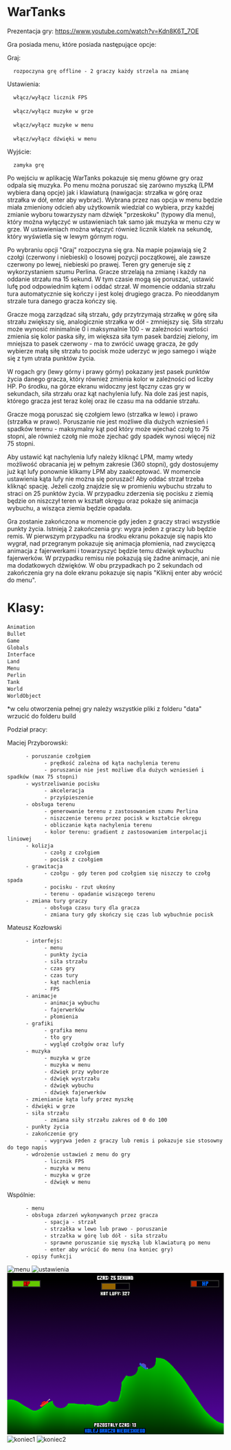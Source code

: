 # WarTanks

Prezentacja gry: https://www.youtube.com/watch?v=Kdn8K6T_7OE

Gra posiada menu, które posiada następujące opcje:

Graj:

      rozpoczyna grę offline - 2 graczy każdy strzela na zmianę
      
Ustawienia:

      włącz/wyłącz licznik FPS
      
      włącz/wyłącz muzyke w grze
      
      włącz/wyłącz muzyke w menu
      
      włącz/wyłącz dźwięki w menu
      
Wyjście:

      zamyka grę

Po wejściu w aplikację WarTanks pokazuje się menu główne gry oraz odpala się muzyka. Po menu można poruszać się zarówno myszką (LPM wybiera daną opcje) jak i klawiaturą (nawigacja: strzałka w górę oraz strzałka w dół, enter aby wybrać). Wybrana przez nas opcja w menu będzie miała zmieniony odcień aby użytkownik wiedział co wybiera, przy każdej zmianie wyboru towarzyszy nam dźwięk "przeskoku" (typowy dla menu), który można wyłączyć w ustawieniach tak samo jak muzyka w menu czy w grze. W ustawieniach można włączyć również licznik klatek na sekundę, który wyświetla się w lewym górnym rogu.

Po wybraniu opcji "Graj" rozpoczyna się gra. Na mapie pojawiają się 2 czołgi (czerwony i niebieski) o losowej pozycji początkowej, ale zawsze czerwony po lewej, niebieski po prawej. Teren gry generuje się z wykorzystaniem szumu Perlina. Gracze strzelają na zmianę i każdy na oddanie strzału ma 15 sekund. W tym czasie mogą się poruszać, ustawić lufę pod odpowiednim kątem i oddać strzał. W momencie oddania strzału tura automatycznie się kończy i jest kolej drugiego gracza. Po nieoddanym strzale tura danego gracza kończy się.

Gracze mogą zarządzać siłą strzału, gdy przytrzymają strzałkę w górę siła strzału zwiększy się, analogicznie strzałka w dół - zmniejszy się. Siła strzału może wynosić minimalnie 0 i maksymalnie 100 - w zależności wartości zmienia się kolor paska siły, im większa siła tym pasek bardziej zielony, im mniejsza to pasek czerwony - ma to zwrócić uwagę gracza, że gdy wybierze małą siłę strzału to pocisk może uderzyć w jego samego i wiąże się z tym utrata punktów życia.

W rogach gry (lewy górny i prawy górny) pokazany jest pasek punktów życia danego gracza, który również zmienia kolor w zależności od liczby HP. Po środku, na górze ekranu widoczny jest łączny czas gry w sekundach, siła strzału oraz kąt nachylenia lufy. Na dole zaś jest napis, którego gracza jest teraz kolej oraz ile czasu ma na oddanie strzału.

Gracze mogą poruszać się czołgiem lewo (strzałka w lewo) i prawo (strzałka w prawo). Poruszanie nie jest możliwe dla dużych wzniesień i spadków terenu - maksymalny kąt pod który może wjechać czołg to 75 stopni, ale również czołg nie może zjechać gdy spadek wynosi więcej niż 75 stopni.

Aby ustawić kąt nachylenia lufy należy kliknąć LPM, mamy wtedy możliwość obracania jej w pełnym zakresie (360 stopni), gdy dostosujemy już kąt lufy ponownie klikamy LPM aby zaakceptować. W momencie ustawienia kąta lufy nie można się poruszać! Aby oddać strzał trzeba kliknąć spację. Jeżeli czołg znajdzie się w promieniu wybuchu strzału to straci on 25 punktów życia. W przypadku zderzenia się pocisku z ziemią będzie on niszczył teren w kształt okręgu oraz pokaże się animacja wybuchu, a wisząca ziemia będzie opadała.

Gra zostanie zakończona w momencie gdy jeden z graczy straci wszystkie punkty życia. Istnieją 2 zakończenia gry: wygra jeden z graczy lub będzie remis. W pierwszym przypadku na środku ekranu pokazuje się napis kto wygrał, nad przegranym pokazuje się animacja płomienia, nad zwycięzcą animacja z fajerwerkami i towarzyszyć będzie temu dźwięk wybuchu fajerwerków. W przypadku remisu nie pokazują się żadne animacje, ani nie ma dodatkowych dźwięków. W obu przypadkach po 2 sekundach od zakończenia gry na dole ekranu pokazuje się napis "Kliknij enter aby wrócić do menu".

# Klasy:
```
Animation
Bullet
Game
Globals
Interface
Land
Menu
Perlin
Tank
World
WorldObject
```
*w celu otworzenia pełnej gry należy wszystkie pliki z folderu "data" wrzucić do folderu build

Podział pracy:

Maciej Przyborowski:
```
      - poruszanie czołgiem
            - prędkość zależna od kąta nachylenia terenu
            - poruszanie nie jest możliwe dla dużych wzniesień i spadków (max 75 stopni)
      - wystrzeliwanie pocisku
            - akceleracja
            - przyśpieszenie
      - obsługa terenu
            - generowanie terenu z zastosowaniem szumu Perlina
            - niszczenie terenu przez pocisk w kształcie okręgu
            - obliczanie kąta nachylenia terenu
            - kolor terenu: gradient z zastosowaniem interpolacji liniowej
      - kolizja
            - czołg z czołgiem
            - pocisk z czołgiem
      - grawitacja
            - czołgu - gdy teren pod czołgiem się niszczy to czołg spada
            - pocisku - rzut ukośny
            - terenu - opadanie wiszącego terenu
      - zmiana tury graczy
            - obsługa czasu tury dla gracza
            - zmiana tury gdy skończy się czas lub wybuchnie pocisk
```            
Mateusz Kozłowski
```
      - interfejs:
            - menu
            - punkty życia
            - siła strzału
            - czas gry
            - czas tury
            - kąt nachlenia
            - FPS     
      - animacje
            - animacja wybuchu
            - fajerwerków
            - płomienia
      - grafiki
            - grafika menu
            - tło gry
            - wygląd czołgów oraz lufy
      - muzyka
            - muzyka w grze
            - muzyka w menu
            - dżwięk przy wyborze
            - dźwięk wystrzału
            - dźwięk wybuchu
            - dźwięk fajerwerków
      - zmienianie kąta lufy przez myszkę
      - dźwięki w grze
      - siła strzału
            - zmiana siły strzału zakres od 0 do 100
      - punkty życia
      - zakończenie gry
            - wygrywa jeden z graczy lub remis i pokazuje sie stosowny do tego napis
      - wdrożenie ustawień z menu do gry
            - licznik FPS
            - muzyka w menu
            - muzyka w grze
            - dźwięk w menu
```      
Wspólnie:
```
      - menu
      - obsługa zdarzeń wykonywanych przez gracza
            - spacja - strzał
            - strzałka w lewo lub prawo - poruszanie
            - strzałka w górę lub dół - siła strzału
            - sprawne poruszanie się myszką lub klawiaturą po menu
            - enter aby wrócić do menu (na koniec gry)
      - opisy funkcji
```

![menu](Zdjęcia/mainMenu.png)
![ustawienia](Zdjęcia/settingsMenu.png)
![gra](Zdjęcia/game.png)
![koniec1](Zdjęcia/endGame1.png)
![koniec2](Zdjęcia/endGame2.png)
